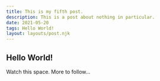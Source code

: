 ```yaml
---
title: This is my fifth post.
description: This is a post about nothing in particular.
date: 2021-05-20
tags: Hello World!
layout: layouts/post.njk
---
```

## Hello World!

Watch this space. More to follow...


